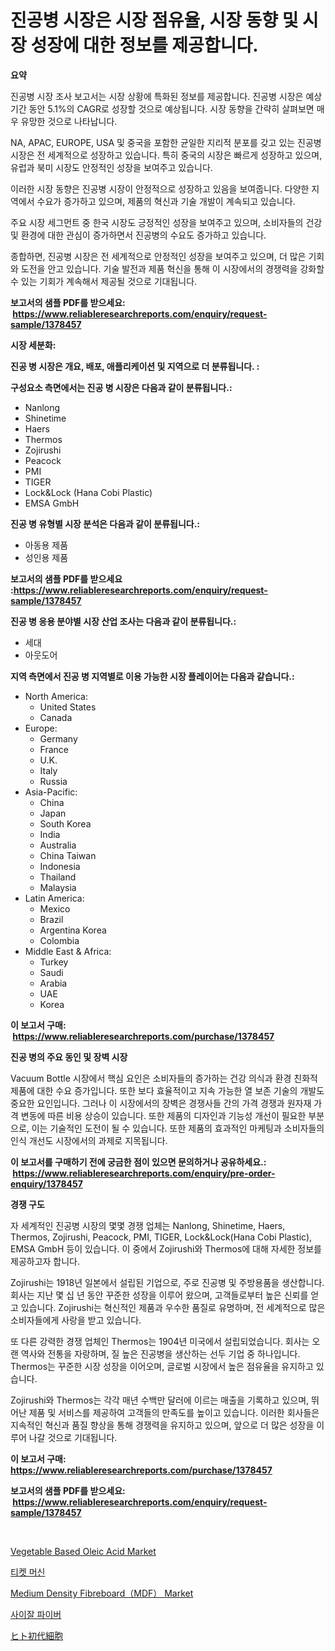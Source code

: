 <p><h1>진공병 시장은 시장 점유율, 시장 동향 및 시장 성장에 대한 정보를 제공합니다.</h1></p><p><strong>요약</strong></p>
<p><p>진공병 시장 조사 보고서는 시장 상황에 특화된 정보를 제공합니다. 진공병 시장은 예상 기간 동안 5.1%의 CAGR로 성장할 것으로 예상됩니다. 시장 동향을 간략히 살펴보면 매우 유망한 것으로 나타납니다. </p><p>NA, APAC, EUROPE, USA 및 중국을 포함한 균일한 지리적 분포를 갖고 있는 진공병 시장은 전 세계적으로 성장하고 있습니다. 특히 중국의 시장은 빠르게 성장하고 있으며, 유럽과 북미 시장도 안정적인 성장을 보여주고 있습니다.</p><p>이러한 시장 동향은 진공병 시장이 안정적으로 성장하고 있음을 보여줍니다. 다양한 지역에서 수요가 증가하고 있으며, 제품의 혁신과 기술 개발이 계속되고 있습니다.</p><p>주요 시장 세그먼트 중 한국 시장도 긍정적인 성장을 보여주고 있으며, 소비자들의 건강 및 환경에 대한 관심이 증가하면서 진공병의 수요도 증가하고 있습니다.</p><p>종합하면, 진공병 시장은 전 세계적으로 안정적인 성장을 보여주고 있으며, 더 많은 기회와 도전을 안고 있습니다. 기술 발전과 제품 혁신을 통해 이 시장에서의 경쟁력을 강화할 수 있는 기회가 계속해서 제공될 것으로 기대됩니다.</p></p>
<p><strong>보고서의 샘플 PDF를 받으세요: &nbsp;<a href="https://www.reliableresearchreports.com/enquiry/request-sample/1378457">https://www.reliableresearchreports.com/enquiry/request-sample/1378457</a></strong></p>
<p><strong>시장 세분화:</strong></p>
<p><strong> 진공 병 시장은 개요, 배포, 애플리케이션 및 지역으로 더 분류됩니다. :</strong></p>
<p><strong>구성요소 측면에서는 진공 병 시장은 다음과 같이 분류됩니다.:</strong></p>
<p><ul><li>Nanlong</li><li>Shinetime</li><li>Haers</li><li>Thermos</li><li>Zojirushi</li><li>Peacock</li><li>PMI</li><li>TIGER</li><li>Lock&Lock (Hana Cobi Plastic)</li><li>EMSA GmbH</li></ul></p>
<p><strong> 진공 병 유형별 시장 분석은 다음과 같이 분류됩니다.:</strong></p>
<p><ul><li>아동용 제품</li><li>성인용 제품</li></ul></p>
<p><strong>보고서의 샘플 PDF를 받으세요 :<a href="https://www.reliableresearchreports.com/enquiry/request-sample/1378457">https://www.reliableresearchreports.com/enquiry/request-sample/1378457</a></strong></p>
<p><strong> 진공 병 응용 분야별 시장 산업 조사는 다음과 같이 분류됩니다.:</strong></p>
<p><ul><li>세대</li><li>아웃도어</li></ul></p>
<p><strong>지역 측면에서 진공 병 지역별로 이용 가능한 시장 플레이어는 다음과 같습니다.:</strong></p>
<p><ul>
    <li>
        North America:
        <ul>
            <li>United States</li>
            <li>Canada</li>
        </ul>
    </li>
    <li>
        Europe:
        <ul>
            <li>Germany</li>
            <li>France</li>
            <li>U.K.</li>
            <li>Italy</li>
            <li>Russia</li>
        </ul>
    </li>
    <li>
        Asia-Pacific:
        <ul>
            <li>China</li>
            <li>Japan</li>
            <li>South Korea</li>
            <li>India</li>
            <li>Australia</li>
            <li>China Taiwan</li>
            <li>Indonesia</li>
            <li>Thailand</li>
            <li>Malaysia</li>
        </ul>
    </li>
    <li>
        Latin America:
        <ul>
            <li>Mexico</li>
            <li>Brazil</li>
            <li>Argentina Korea</li>
            <li>Colombia</li>
        </ul>
    </li>
    <li>
        Middle East & Africa:
        <ul>
            <li>Turkey</li>
            <li>Saudi</li>
            <li>Arabia</li>
            <li>UAE</li>
            <li>Korea</li>
        </ul>
    </li>
    </ul></p>
<p><strong>이 보고서 구매: &nbsp;<a href="https://www.reliableresearchreports.com/purchase/1378457">https://www.reliableresearchreports.com/purchase/1378457</a></strong></p>
<p><strong>진공 병의 주요 동인 및 장벽 시장</strong></p>
<p><p>Vacuum Bottle 시장에서 핵심 요인은 소비자들의 증가하는 건강 의식과 환경 친화적 제품에 대한 수요 증가입니다. 또한 보다 효율적이고 지속 가능한 열 보존 기술의 개발도 중요한 요인입니다. 그러나 이 시장에서의 장벽은 경쟁사들 간의 가격 경쟁과 원자재 가격 변동에 따른 비용 상승이 있습니다. 또한 제품의 디자인과 기능성 개선이 필요한 부분으로, 이는 기술적인 도전이 될 수 있습니다. 또한 제품의 효과적인 마케팅과 소비자들의 인식 개선도 시장에서의 과제로 지목됩니다.</p></p>
<p><strong>이 보고서를 구매하기 전에 궁금한 점이 있으면 문의하거나 공유하세요.: &nbsp;<a href="https://www.reliableresearchreports.com/enquiry/pre-order-enquiry/1378457">https://www.reliableresearchreports.com/enquiry/pre-order-enquiry/1378457</a></strong></p>
<p><strong>경쟁 구도</strong></p>
<p><p>자 세계적인 진공병 시장의 몇몇 경쟁 업체는 Nanlong, Shinetime, Haers, Thermos, Zojirushi, Peacock, PMI, TIGER, Lock&Lock(Hana Cobi Plastic), EMSA GmbH 등이 있습니다. 이 중에서 Zojirushi와 Thermos에 대해 자세한 정보를 제공하고자 합니다.</p><p>Zojirushi는 1918년 일본에서 설립된 기업으로, 주로 진공병 및 주방용품을 생산합니다. 회사는 지난 몇 십 년 동안 꾸준한 성장을 이루어 왔으며, 고객들로부터 높은 신뢰를 얻고 있습니다. Zojirushi는 혁신적인 제품과 우수한 품질로 유명하며, 전 세계적으로 많은 소비자들에게 사랑을 받고 있습니다.</p><p>또 다른 강력한 경쟁 업체인 Thermos는 1904년 미국에서 설립되었습니다. 회사는 오랜 역사와 전통을 자랑하며, 질 높은 진공병을 생산하는 선두 기업 중 하나입니다. Thermos는 꾸준한 시장 성장을 이어오며, 글로벌 시장에서 높은 점유율을 유지하고 있습니다.</p><p>Zojirushi와 Thermos는 각각 매년 수백만 달러에 이르는 매출을 기록하고 있으며, 뛰어난 제품 및 서비스를 제공하여 고객들의 만족도를 높이고 있습니다. 이러한 회사들은 지속적인 혁신과 품질 향상을 통해 경쟁력을 유지하고 있으며, 앞으로 더 많은 성장을 이루어 나갈 것으로 기대됩니다.</p></p>
<p><strong>이 보고서 구매: &nbsp; <a href="https://www.reliableresearchreports.com/purchase/1378457">https://www.reliableresearchreports.com/purchase/1378457</a></strong></p>
<p><strong>보고서의 샘플 PDF를 받으세요: &nbsp;<a href="https://www.reliableresearchreports.com/enquiry/request-sample/1378457">https://www.reliableresearchreports.com/enquiry/request-sample/1378457</a></strong><strong></strong></p>
<p>&nbsp;</p>
<p><p><a href="https://github.com/marloy8/Market-Research-Report-List-3/blob/main/vegetable-based-oleic-acid-market.md">Vegetable Based Oleic Acid Market</a></p><p><a href="https://github.com/vseigx30c9a1j/Market-Research-Report-List-1/blob/main/4727845547.md">티켓 머신</a></p><p><a href="https://issuu.com/reportprime-2/docs/medium-density-fibreboardmdf-market-size-2030.pptx">Medium Density Fibreboard（MDF） Market</a></p><p><a href="https://github.com/plelbej847484502/Market-Research-Report-List-1/blob/main/3387362546.md">사이잘 파이버</a></p><p><a href="https://github.com/dzy793153605/Market-Research-Report-List-1/blob/main/3275080855.md">ヒト初代細胞</a></p></p>
